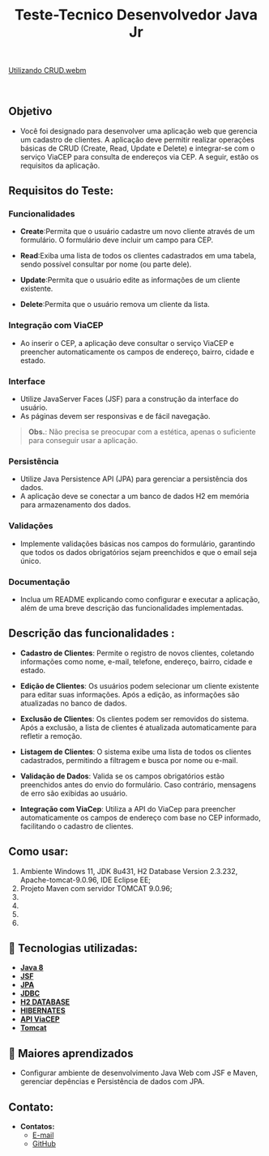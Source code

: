 <h1 align=center> Teste-Tecnico Desenvolvedor Java Jr</h1>

<br>

[Utilizando CRUD.webm](https://github.com/user-attachments/assets/3e40f8ed-204d-4101-82f7-978a5fb966d6)

<br>

## Objetivo

- Você foi designado para desenvolver uma aplicação web que gerencia um cadastro de clientes. A aplicação deve permitir realizar operações básicas de CRUD (Create, Read, Update e Delete) e integrar-se com o serviço ViaCEP para consulta de endereços via CEP. A seguir, estão os requisitos da aplicação.

## Requisitos do Teste:

### Funcionalidades

- **Create**:Permita que o usuário cadastre um novo cliente através de um formulário. O formulário deve incluir um campo para CEP.
  
- **Read**:Exiba uma lista de todos os clientes cadastrados em uma tabela, sendo possível consultar por nome (ou parte dele).
  
- **Update**:Permita que o usuário edite as informações de um cliente existente.
  
- **Delete**:Permita que o usuário remova um cliente da lista.

### Integração com ViaCEP

- Ao inserir o CEP, a aplicação deve consultar o serviço ViaCEP e preencher automaticamente os campos de endereço, bairro, cidade e estado.

### Interface

- Utilize JavaServer Faces (JSF) para a construção da interface do usuário.
- As páginas devem ser responsivas e de fácil navegação.

> **Obs.**: Não precisa se preocupar com a estética, apenas o suficiente para conseguir usar a aplicação.

### Persistência

- Utilize Java Persistence API (JPA) para gerenciar a persistência dos dados.
- A aplicação deve se conectar a um banco de dados H2 em memória para armazenamento dos dados.

### Validações

- Implemente validações básicas nos campos do formulário, garantindo que todos os dados obrigatórios sejam preenchidos e que o email seja único.

### Documentação

- Inclua um README explicando como configurar e executar a aplicação, além de uma breve descrição das funcionalidades implementadas.

## Descrição das funcionalidades :

- **Cadastro de Clientes**: Permite o registro de novos clientes, coletando informações como nome, e-mail, telefone, endereço, bairro, cidade e estado.

- **Edição de Clientes**: Os usuários podem selecionar um cliente existente para editar suas informações. Após a edição, as informações são atualizadas no banco de dados.

- **Exclusão de Clientes**: Os clientes podem ser removidos do sistema. Após a exclusão, a lista de clientes é atualizada automaticamente para refletir a remoção.

- **Listagem de Clientes**: O sistema exibe uma lista de todos os clientes cadastrados, permitindo a filtragem e busca por nome ou e-mail.

- **Validação de Dados**: Valida se os campos obrigatórios estão preenchidos antes do envio do formulário. Caso contrário, mensagens de erro são exibidas ao usuário.

- **Integração com ViaCep**: Utiliza a API do ViaCep para preencher automaticamente os campos de endereço com base no CEP informado, facilitando o cadastro de clientes.

## Como usar:

1. Ambiente Windows 11, JDK 8u431, H2 Database Version 2.3.232, Apache-tomcat-9.0.96, IDE Eclipse EE;
2. Projeto Maven com servidor TOMCAT 9.0.96;
3. 
4. 
5. 
6. 

## 🚀 Tecnologias utilizadas:

* **[Java 8](https://www.java.com/pt-BR/download/help/java8_pt-br.html)** 
* **[JSF](https://www.ibm.com/docs/pt-br/was-nd/8.5.5?topic=files-javaserver-faces)**
* **[JPA](https://www.ibm.com/docs/pt-br/was/8.5.5?topic=SSEQTP_8.5.5/com.ibm.websphere.nd.multiplatform.doc/ae/cejb_persistence.htm)**
* **[JDBC](https://www.ibm.com/docs/bg/i/7.3?topic=java-jdbc)**
* **[H2 DATABASE](https://www.h2database.com/html/main.html)**
* **[HIBERNATES](https://hibernate.org/)**
* **[API ViaCEP](https://viacep.com.br/)**
* **[Tomcat](https://tomcat.apache.org/)**

## 📝 Maiores aprendizados

- Configurar ambiente de desenvolvimento Java Web com JSF e Maven, gerenciar depências e Persistência de dados com JPA.

## Contato:

- **Contatos:**
    - <a href="mailto:ronaldofidelis.ti@gmail.com" target="_blank">E-mail</a>
    - <a href="https://github.com/RonaldoFidelis" target="_blank">GitHub</a>
